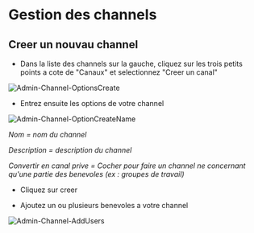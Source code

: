 # Gestion des channels

## Creer un nouvau channel

* Dans la liste des channels sur la gauche, cliquez sur les trois petits points a cote de "Canaux" et selectionnez "Creer un canal"

![Admin-Channel-OptionsCreate](https://user-images.githubusercontent.com/103455159/162825289-29c569fd-6f9c-47a3-b9ef-428547c3fde3.png)

* Entrez ensuite les options de votre channel

![Admin-Channel-OptionCreateName](https://user-images.githubusercontent.com/103455159/162824346-84d337a4-4f2b-470e-b322-04279b3dc396.png)

*Nom = nom du channel*

*Description = description du channel*

*Convertir en canal prive = Cocher pour faire un channel ne concernant qu'une partie des benevoles (ex : groupes de travail)*

* Cliquez sur creer

* Ajoutez un ou plusieurs benevoles a votre channel

![Admin-Channel-AddUsers](https://user-images.githubusercontent.com/103455159/162825140-8e9c5e4e-58bc-4434-907c-8445663242d1.png)
